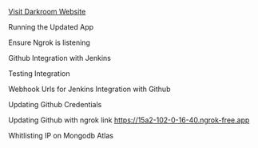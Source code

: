 [Visit Darkroom Website](https://gallery-8f5e.onrender.com/)

Running the Updated App

Ensure Ngrok is listening

Github Integration with Jenkins

Testing Integration

Webhook Urls for Jenkins Integration with Github

Updating Github Credentials

Updating Github with ngrok link https://15a2-102-0-16-40.ngrok-free.app

Whitlisting IP on Mongodb Atlas